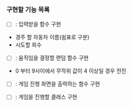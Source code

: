 ### 구현할 기능 목록

- [ ] : 입력받을 함수 구현 
- 경주 할 자동차 이름(쉼표로 구분)
- 시도할 회수

- [ ] : 움직임을 결정할 랜덤 함수 구현
- 0 부터 9사이에서 무작위 값이 4 이상일 경우 전진

- [ ] : 게임 진행 화면을 출력하는 함수 구현

- [ ] : 게임을 진행할 클래스 구현